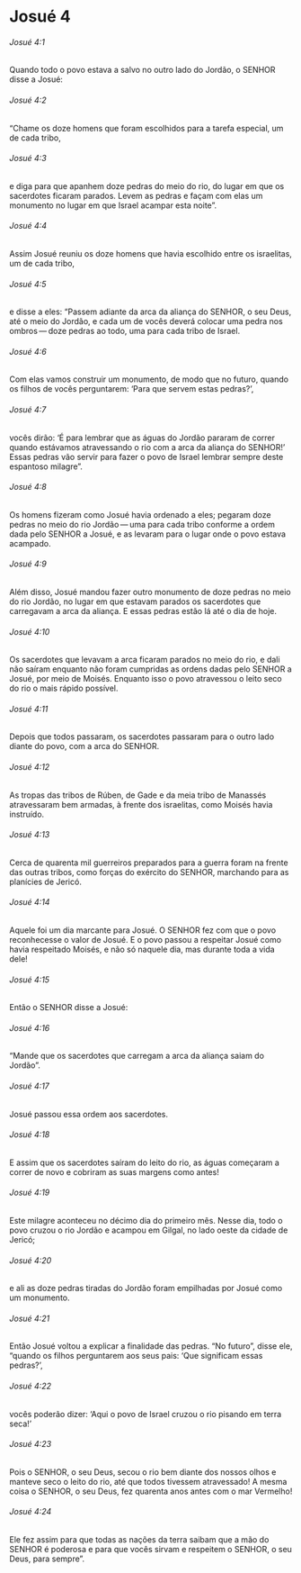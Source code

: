 # Josué 4

###### Josué 4:1

Quando todo o povo estava a salvo no outro lado do Jordão, o SENHOR disse a Josué:

###### Josué 4:2

“Chame os doze homens que foram escolhidos para a tarefa especial, um de cada tribo,

###### Josué 4:3

e diga para que apanhem doze pedras do meio do rio, do lugar em que os sacerdotes ficaram parados. Levem as pedras e façam com elas um monumento no lugar em que Israel acampar esta noite”.

###### Josué 4:4

Assim Josué reuniu os doze homens que havia escolhido entre os israelitas, um de cada tribo,

###### Josué 4:5

e disse a eles: “Passem adiante da arca da aliança do SENHOR, o seu Deus, até o meio do Jordão, e cada um de vocês deverá colocar uma pedra nos ombros — doze pedras ao todo, uma para cada tribo de Israel.

###### Josué 4:6

Com elas vamos construir um monumento, de modo que no futuro, quando os filhos de vocês perguntarem: ‘Para que servem estas pedras?’,

###### Josué 4:7

vocês dirão: ‘É para lembrar que as águas do Jordão pararam de correr quando estávamos atravessando o rio com a arca da aliança do SENHOR!’ Essas pedras vão servir para fazer o povo de Israel lembrar sempre deste espantoso milagre”.

###### Josué 4:8

Os homens fizeram como Josué havia ordenado a eles; pegaram doze pedras no meio do rio Jordão — uma para cada tribo conforme a ordem dada pelo SENHOR a Josué, e as levaram para o lugar onde o povo estava acampado.

###### Josué 4:9

Além disso, Josué mandou fazer outro monumento de doze pedras no meio do rio Jordão, no lugar em que estavam parados os sacerdotes que carregavam a arca da aliança. E essas pedras estão lá até o dia de hoje.

###### Josué 4:10

Os sacerdotes que levavam a arca ficaram parados no meio do rio, e dali não saíram enquanto não foram cumpridas as ordens dadas pelo SENHOR a Josué, por meio de Moisés. Enquanto isso o povo atravessou o leito seco do rio o mais rápido possível.

###### Josué 4:11

Depois que todos passaram, os sacerdotes passaram para o outro lado diante do povo, com a arca do SENHOR.

###### Josué 4:12

As tropas das tribos de Rúben, de Gade e da meia tribo de Manassés atravessaram bem armadas, à frente dos israelitas, como Moisés havia instruído.

###### Josué 4:13

Cerca de quarenta mil guerreiros preparados para a guerra foram na frente das outras tribos, como forças do exército do SENHOR, marchando para as planícies de Jericó.

###### Josué 4:14

Aquele foi um dia marcante para Josué. O SENHOR fez com que o povo reconhecesse o valor de Josué. E o povo passou a respeitar Josué como havia respeitado Moisés, e não só naquele dia, mas durante toda a vida dele!

###### Josué 4:15

Então o SENHOR disse a Josué:

###### Josué 4:16

“Mande que os sacerdotes que carregam a arca da aliança saiam do Jordão”.

###### Josué 4:17

Josué passou essa ordem aos sacerdotes.

###### Josué 4:18

E assim que os sacerdotes saíram do leito do rio, as águas começaram a correr de novo e cobriram as suas margens como antes!

###### Josué 4:19

Este milagre aconteceu no décimo dia do primeiro mês. Nesse dia, todo o povo cruzou o rio Jordão e acampou em Gilgal, no lado oeste da cidade de Jericó;

###### Josué 4:20

e ali as doze pedras tiradas do Jordão foram empilhadas por Josué como um monumento.

###### Josué 4:21

Então Josué voltou a explicar a finalidade das pedras. “No futuro”, disse ele, “quando os filhos perguntarem aos seus pais: ‘Que significam essas pedras?’,

###### Josué 4:22

vocês poderão dizer: ‘Aqui o povo de Israel cruzou o rio pisando em terra seca!’

###### Josué 4:23

Pois o SENHOR, o seu Deus, secou o rio bem diante dos nossos olhos e manteve seco o leito do rio, até que todos tivessem atravessado! A mesma coisa o SENHOR, o seu Deus, fez quarenta anos antes com o mar Vermelho!

###### Josué 4:24

Ele fez assim para que todas as nações da terra saibam que a mão do SENHOR é poderosa e para que vocês sirvam e respeitem o SENHOR, o seu Deus, para sempre”.

